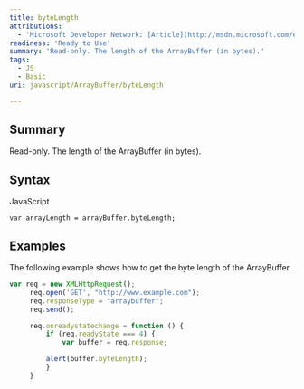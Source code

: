 ```yaml
---
title: byteLength
attributions:
  - 'Microsoft Developer Network: [Article](http://msdn.microsoft.com/en-us/library/ie/br212482(v=vs.94).aspx)'
readiness: 'Ready to Use'
summary: 'Read-only. The length of the ArrayBuffer (in bytes).'
tags:
  - JS
  - Basic
uri: javascript/ArrayBuffer/byteLength

---
```

## Summary

Read-only. The length of the ArrayBuffer (in bytes).

## Syntax

<span class="language">JavaScript</span>

    var arrayLength = arrayBuffer.byteLength;

## Examples

The following example shows how to get the byte length of the ArrayBuffer.

``` js
var req = new XMLHttpRequest();
     req.open('GET', "http://www.example.com");
     req.responseType = "arraybuffer";
     req.send();

     req.onreadystatechange = function () {
         if (req.readyState === 4) {
             var buffer = req.response;

         alert(buffer.byteLength);
         }
     }
```

